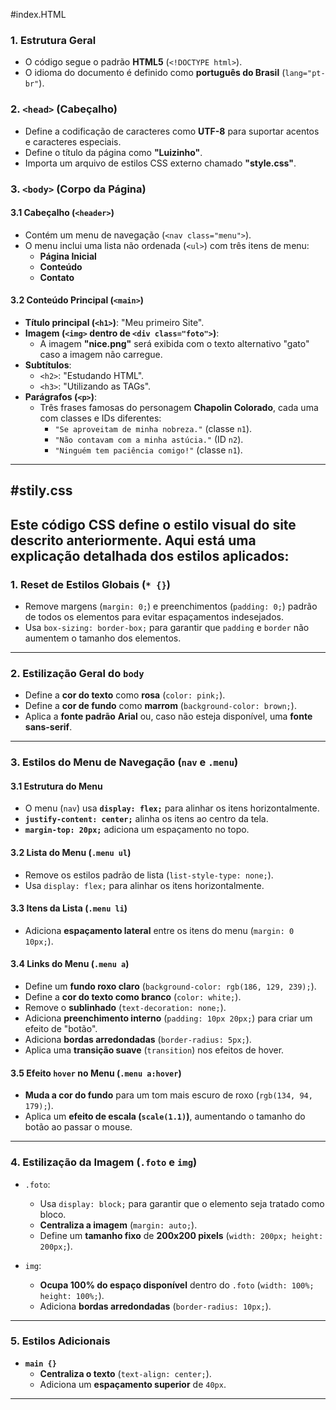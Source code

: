 #index.HTML
### **1. Estrutura Geral**
- O código segue o padrão **HTML5** (`<!DOCTYPE html>`).
- O idioma do documento é definido como **português do Brasil** (`lang="pt-br"`).

### **2. `<head>` (Cabeçalho)**
- Define a codificação de caracteres como **UTF-8** para suportar acentos e caracteres especiais.
- Define o título da página como **"Luizinho"**.
- Importa um arquivo de estilos CSS externo chamado **"style.css"**.

### **3. `<body>` (Corpo da Página)**
#### **3.1 Cabeçalho (`<header>`)**
- Contém um menu de navegação (`<nav class="menu">`).
- O menu inclui uma lista não ordenada (`<ul>`) com três itens de menu:
  - **Página Inicial**
  - **Conteúdo**
  - **Contato**

#### **3.2 Conteúdo Principal (`<main>`)**
- **Título principal (`<h1>`)**: "Meu primeiro Site".
- **Imagem (`<img>` dentro de `<div class="foto">`)**:
  - A imagem **"nice.png"** será exibida com o texto alternativo "gato" caso a imagem não carregue.
- **Subtítulos**:
  - `<h2>`: "Estudando HTML".
  - `<h3>`: "Utilizando as TAGs".
- **Parágrafos (`<p>`)**:
  - Três frases famosas do personagem **Chapolin Colorado**, cada uma com classes e IDs diferentes:
    - `"Se aproveitam de minha nobreza."` (classe `n1`).
    - `"Não contavam com a minha astúcia."` (ID `n2`).
    - `"Ninguém tem paciência comigo!"` (classe `n1`).
---

#stily.css
---
Este código CSS define o estilo visual do site descrito anteriormente. Aqui está uma explicação detalhada dos estilos aplicados:
---

### **1. Reset de Estilos Globais (`* {}`)**
- Remove margens (`margin: 0;`) e preenchimentos (`padding: 0;`) padrão de todos os elementos para evitar espaçamentos indesejados.
- Usa `box-sizing: border-box;` para garantir que `padding` e `border` não aumentem o tamanho dos elementos.

---

### **2. Estilização Geral do `body`**
- Define a **cor do texto** como **rosa** (`color: pink;`).
- Define a **cor de fundo** como **marrom** (`background-color: brown;`).
- Aplica a **fonte padrão** **Arial** ou, caso não esteja disponível, uma **fonte sans-serif**.

---

### **3. Estilos do Menu de Navegação (`nav` e `.menu`)**
#### **3.1 Estrutura do Menu**
- O menu (`nav`) usa **`display: flex;`** para alinhar os itens horizontalmente.
- **`justify-content: center;`** alinha os itens ao centro da tela.
- **`margin-top: 20px;`** adiciona um espaçamento no topo.

#### **3.2 Lista do Menu (`.menu ul`)**
- Remove os estilos padrão de lista (`list-style-type: none;`).
- Usa `display: flex;` para alinhar os itens horizontalmente.

#### **3.3 Itens da Lista (`.menu li`)**
- Adiciona **espaçamento lateral** entre os itens do menu (`margin: 0 10px;`).

#### **3.4 Links do Menu (`.menu a`)**
- Define um **fundo roxo claro** (`background-color: rgb(186, 129, 239);`).
- Define a **cor do texto como branco** (`color: white;`).
- Remove o **sublinhado** (`text-decoration: none;`).
- Adiciona **preenchimento interno** (`padding: 10px 20px;`) para criar um efeito de "botão".
- Adiciona **bordas arredondadas** (`border-radius: 5px;`).
- Aplica uma **transição suave** (`transition`) nos efeitos de hover.

#### **3.5 Efeito `hover` no Menu (`.menu a:hover`)**
- **Muda a cor do fundo** para um tom mais escuro de roxo (`rgb(134, 94, 179);`).
- Aplica um **efeito de escala (`scale(1.1)`)**, aumentando o tamanho do botão ao passar o mouse.

---

### **4. Estilização da Imagem (`.foto` e `img`)**
- `.foto`:
  - Usa `display: block;` para garantir que o elemento seja tratado como bloco.
  - **Centraliza a imagem** (`margin: auto;`).
  - Define um **tamanho fixo** de **200x200 pixels** (`width: 200px; height: 200px;`).

- `img`:
  - **Ocupa 100% do espaço disponível** dentro do `.foto` (`width: 100%; height: 100%;`).
  - Adiciona **bordas arredondadas** (`border-radius: 10px;`).

---

### **5. Estilos Adicionais**
- **`main {}`**
  - **Centraliza o texto** (`text-align: center;`).
  - Adiciona um **espaçamento superior** de `40px`.
---

